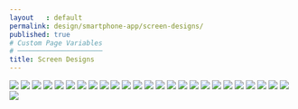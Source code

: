 ```yaml
---
layout   : default
permalink: design/smartphone-app/screen-designs/
published: true
# Custom Page Variables
# ─────────────────────
title: Screen Designs
---
```


<img class="img-small" src="../../../img/prototype – 1.png">
<img class="img-small" src="../../../img/prototype – 2.png">
<img class="img-small" src="../../../img/prototype – 3.png">
<img class="img-small" src="../../../img/prototype – 4.png">
<img class="img-small" src="../../../img/prototype – 5.png">
<img class="img-small" src="../../../img/prototype – 6.png">
<img class="img-small" src="../../../img/prototype – 7.png">
<img class="img-small" src="../../../img/prototype – 8.png">
<img class="img-small" src="../../../img/prototype – 9.png">
<img class="img-small" src="../../../img/prototype – 10.png">
<img class="img-small" src="../../../img/prototype – 11.png">
<img class="img-small" src="../../../img/prototype – 12.png">
<img class="img-small" src="../../../img/prototype – 13.png">
<img class="img-small" src="../../../img/prototype – 14.png">
<img class="img-small" src="../../../img/prototype – 15.png">
<img class="img-small" src="../../../img/prototype – 16.png">
<img class="img-small" src="../../../img/prototype – 17.png">
<img class="img-small" src="../../../img/prototype – 18.png">
<img class="img-small" src="../../../img/prototype – 19.png">
<img class="img-small" src="../../../img/prototype – 20.png">
<img class="img-small" src="../../../img/prototype – 21.png">
<img class="img-small" src="../../../img/prototype – 22.png">
<img class="img-small" src="../../../img/prototype – 23.png">
<img class="img-small" src="../../../img/prototype – 24.png">
<img class="img-small" src="../../../img/prototype – 25.png">
<img class="img-small" src="../../../img/prototype – 26.png">